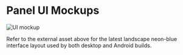 # Panel UI Mockups

![UI mockup](https://github.com/ardo-zapp/jacktor-amplifier/assets/000000000/mockup-landscape.png)

Refer to the external asset above for the latest landscape neon-blue interface layout used by both desktop and Android builds.
